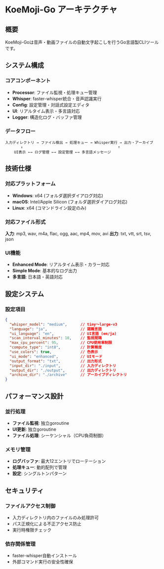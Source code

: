 # KoeMoji-Go アーキテクチャ

## 概要
KoeMoji-Goは音声・動画ファイルの自動文字起こしを行うGo言語製CLIツールです。

## システム構成

### コアコンポーネント
- **Processor**: ファイル監視・処理キュー管理
- **Whisper**: faster-whisper統合・音声認識実行
- **Config**: 設定管理・対話式設定エディタ
- **UI**: リアルタイム表示・多言語対応
- **Logger**: 構造化ログ・バッファ管理

### データフロー
```
入力ディレクトリ → ファイル検出 → 処理キュー → Whisper実行 → 出力・アーカイブ
       ↓                                           ↑
    UI表示 ←→ ログ管理 ←→ 設定管理 ←→ 多言語メッセージ
```

## 技術仕様

### 対応プラットフォーム
- **Windows**: x64 (フォルダ選択ダイアログ対応)
- **macOS**: Intel/Apple Silicon (フォルダ選択ダイアログ対応)
- **Linux**: x64 (コマンドライン設定のみ)

### 対応ファイル形式
**入力**: mp3, wav, m4a, flac, ogg, aac, mp4, mov, avi
**出力**: txt, vtt, srt, tsv, json

### UI機能
- **Enhanced Mode**: リアルタイム表示・カラー対応
- **Simple Mode**: 基本的なログ出力
- **多言語**: 日本語・英語対応

## 設定システム

### 設定項目
```json
{
  "whisper_model": "medium",      // tiny〜large-v3
  "language": "ja",               // 認識言語
  "ui_language": "en",            // UI言語 (en/ja)
  "scan_interval_minutes": 10,    // 監視間隔
  "max_cpu_percent": 95,          // CPU使用率制限
  "compute_type": "int8",         // 計算精度
  "use_colors": true,             // 色表示
  "ui_mode": "enhanced",          // UIモード
  "output_format": "txt",         // 出力形式
  "input_dir": "./input",         // 入力ディレクトリ
  "output_dir": "./output",       // 出力ディレクトリ
  "archive_dir": "./archive"      // アーカイブディレクトリ
}
```

## パフォーマンス設計

### 並行処理
- **ファイル監視**: 独立goroutine
- **UI更新**: 独立goroutine  
- **ファイル処理**: シーケンシャル（CPU負荷制御）

### メモリ管理
- **ログバッファ**: 最大12エントリでローテーション
- **処理キュー**: 動的配列で管理
- **設定**: シングルトンパターン

## セキュリティ

### ファイルアクセス制御
- 入力ディレクトリ内のファイルのみ処理許可
- パス正規化による不正アクセス防止
- 実行時権限チェック

### 依存関係管理
- faster-whisper自動インストール
- 外部コマンド実行の安全性確保